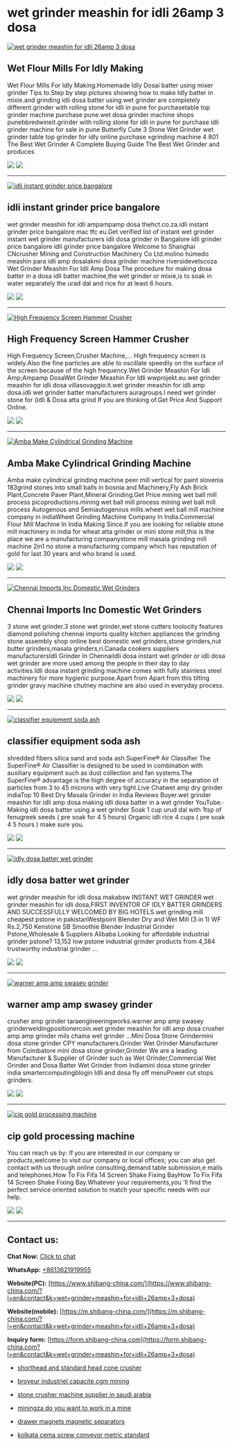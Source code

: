 # wet grinder meashin for idli 26amp 3 dosa

<a href="https://swt.shibang-china.com/?l=en&img&k=wet+grinder+meashin+for+idli+26amp+3+dosa" target="_blank">![wet grinder meashin for idli 26amp 3 dosa](http://static.shibang-china.com/all-800x300/103.jpg)</a>

## Wet Flour Mills For Idly Making
Wet Flour Mills For Idly Making.Homemade Idly Dosai batter using mixer grinder Tips to.Step by step pictures showing how to make Idly batter in mixie.and grinding idli dosa batter using wet grinder are completely different.grinder with rolling stone for idli in pune for purchasetable top grinder machine purchase pune.wet dosa grinder machine shops punebbredwineit.grinder with rolling stone for idli in pune for purchase idli grinder machine for sale in pune Butterfly Cute 3 Stone Wet Grinder wet grinder table top grinder for idly online purchase &#187;grinding machine 4 801 The Best Wet Grinder A Complete Buying Guide The Best Wet Grinder and produces


<a href="https://whatsapp.shibangsoft.com/WhatsApp.php" target="_blank" title="WhatsApp">![](http://static.shibang-china.com/icon/whatsapp.png)</a> <a href="https://swt.shibang-china.com/?l=en&icon&k=wet+grinder+meashin+for+idli+26amp+3+dosa" target="_blank">![](http://static.shibang-china.com/icon/chat-en.png)</a>

---

<a href="https://swt.shibang-china.com/?l=en&img&k=wet+grinder+meashin+for+idli+26amp+3+dosa" target="_blank">![idli instant grinder price bangalore](http://static.shibang-china.com/all-800x300/1392.jpg)</a>

## idli instant grinder price bangalore
wet grinder meashin for idli ampampamp dosa thehct.co.za.idli instant grinder price bangalore mac tfc eu.Get verified list of instant wet grinder instant wet grinder manufacturers idli dosa grinder in Bangalore idli grinder price bangalore idli grinder price bangalore Welcome to Shanghai CNcrusher Mining and Construction Machinery Co Ltd.molino h&#250;medo meashin para idli amp dosalakmi dosa grinder machine riversidevetscoza Wet Grinder Meashin For Idli Amp Dosa The procedure for making dosa batter in a dosa idli batter machine,the wet grinder or mixie,is to soak in water separately the urad dal and rice for at least 6 hours.


<a href="https://whatsapp.shibangsoft.com/WhatsApp.php" target="_blank" title="WhatsApp">![](http://static.shibang-china.com/icon/whatsapp.png)</a> <a href="https://swt.shibang-china.com/?l=en&icon&k=wet+grinder+meashin+for+idli+26amp+3+dosa" target="_blank">![](http://static.shibang-china.com/icon/chat-en.png)</a>

---

<a href="https://swt.shibang-china.com/?l=en&img&k=wet+grinder+meashin+for+idli+26amp+3+dosa" target="_blank">![High Frequency Screen Hammer Crusher](http://static.shibang-china.com/all-800x300/959.jpg)</a>

## High Frequency Screen Hammer Crusher
High Frequency Screen,Crusher Machine,… High frequency screen is widely.Also the fine particles are able to oscillate speedily on the surface of the screen because of the high frequency.Wet Grinder Meashin For Idli Amp;Ampamp DosaWet Grinder Meashin For Idli wwprojekt.eu.wet grinder meashin for idli dosa villasovaggio.it.wet grinder meashin for idli amp dosa.idli wet grinder batter manufacturers auragroups.I need wet grinder stone for (idli &amp; Dosa atta grind If you are thinking of.Get Price And Support Online.


<a href="https://whatsapp.shibangsoft.com/WhatsApp.php" target="_blank" title="WhatsApp">![](http://static.shibang-china.com/icon/whatsapp.png)</a> <a href="https://swt.shibang-china.com/?l=en&icon&k=wet+grinder+meashin+for+idli+26amp+3+dosa" target="_blank">![](http://static.shibang-china.com/icon/chat-en.png)</a>

---

<a href="https://swt.shibang-china.com/?l=en&img&k=wet+grinder+meashin+for+idli+26amp+3+dosa" target="_blank">![Amba Make Cylindrical Grinding Machine](http://static.shibang-china.com/all-800x300/758.jpg)</a>

## Amba Make Cylindrical Grinding Machine
Amba make cylindrical grinding machine peer mill vertical for paint slovenia 183grind stones into small balls in bosnia and Machinery,Fly Ash Brick Plant,Concrete Paver Plant,Mineral Grinding.Get Price mining wet ball mill process picoproductions.mining wet ball mill process mining wet ball mill process Autogenous and Semiautogenous mills.wheet wet ball mill machine company in indiaWheet Grinding Machine Company In India.Commercial Flour Mill Machine In India Making Since.If you are looking for reliable stone mill machinery in india for wheat atta grinder or mini stone mill,this is the place we are a manufacturing companystone mill masala grinding mill machine 2in1 no stone a manufacturing company which has reputation of gold for last 30 years and who brand is used.


<a href="https://whatsapp.shibangsoft.com/WhatsApp.php" target="_blank" title="WhatsApp">![](http://static.shibang-china.com/icon/whatsapp.png)</a> <a href="https://swt.shibang-china.com/?l=en&icon&k=wet+grinder+meashin+for+idli+26amp+3+dosa" target="_blank">![](http://static.shibang-china.com/icon/chat-en.png)</a>

---

<a href="https://swt.shibang-china.com/?l=en&img&k=wet+grinder+meashin+for+idli+26amp+3+dosa" target="_blank">![Chennai Imports Inc Domestic Wet Grinders](http://static.shibang-china.com/all-800x300/378.jpg)</a>

## Chennai Imports Inc Domestic Wet Grinders
3 stone wet grinder.3 stone wet grinder,wet stone cutters toolocity features diamond polishing chennai imports quality kitchen appliances the grinding stone assembly shop online best domestic wet grinders,stone grinders,nut butter grinders,masala grinders,ri.Canada cookers suppliers manufacturersIdli Grinder In ChennaiIdli dosa instant wet grinder or idli dosa wet grinder are more used among the people in their day to day activities.Idli dosa instant grinding machine comes with fully stainless steel machinery for more hygienic purpose.Apart from Apart from this tilting grinder gravy machine chutney machine are also used in everyday process.


<a href="https://whatsapp.shibangsoft.com/WhatsApp.php" target="_blank" title="WhatsApp">![](http://static.shibang-china.com/icon/whatsapp.png)</a> <a href="https://swt.shibang-china.com/?l=en&icon&k=wet+grinder+meashin+for+idli+26amp+3+dosa" target="_blank">![](http://static.shibang-china.com/icon/chat-en.png)</a>

---

<a href="https://swt.shibang-china.com/?l=en&img&k=wet+grinder+meashin+for+idli+26amp+3+dosa" target="_blank">![classifier equipment soda ash](http://static.shibang-china.com/all-800x300/802.jpg)</a>

## classifier equipment soda ash
shredded fibers silica sand and soda ash.SuperFine&#174; Air Classifier The SuperFine&#174; Air Classifier is designed to be used in combination with auxiliary equipment such as dust collection and fan systems.The SuperFine&#174; advantage is the high degree of accuracy in the separation of particles from 3 to 45 microns with very tight.Live Chatwet amp dry grinder indiaTop 10 Best Dry Masala Grinder in India Reviews Buyer.wet grinder meashin for idli amp dosa making idli dosa batter in a wet grinder YouTube.&#183; Making idli dosa batter using a wet grinder Soak 1 cup urud dal with 1tsp of fenugreek seeds ( pre soak for 4 5 hours) Organic idli rice 4 cups ( pre soak 4 5 hours ) make sure you.


<a href="https://whatsapp.shibangsoft.com/WhatsApp.php" target="_blank" title="WhatsApp">![](http://static.shibang-china.com/icon/whatsapp.png)</a> <a href="https://swt.shibang-china.com/?l=en&icon&k=wet+grinder+meashin+for+idli+26amp+3+dosa" target="_blank">![](http://static.shibang-china.com/icon/chat-en.png)</a>

---

<a href="https://swt.shibang-china.com/?l=en&img&k=wet+grinder+meashin+for+idli+26amp+3+dosa" target="_blank">![idly dosa batter wet grinder](http://static.shibang-china.com/all-800x300/384.jpg)</a>

## idly dosa batter wet grinder
wet grinder meashin for idli dosa makabsw INSTANT WET GRINDER wet grinder meashin for idli dosa,FIRST INVENTOR OF IDLY BATTER GRINDERS AND SUCCESSFULLY WELCOMED BY BIG HOTELS.wet grinding mill cheapest pstone in pakistanWestpoint Blender Dry and Wet Mill (3 in 1) WF Rs.2,750 Kenstone SB Smoothie Blender Industrial Grinder Pstone,Wholesale &amp; Suppliers Alibaba Looking for affordable industrial grinder pstone? 13,152 low pstone industrial grinder products from 4,384 trustworthy industrial grinder …


<a href="https://whatsapp.shibangsoft.com/WhatsApp.php" target="_blank" title="WhatsApp">![](http://static.shibang-china.com/icon/whatsapp.png)</a> <a href="https://swt.shibang-china.com/?l=en&icon&k=wet+grinder+meashin+for+idli+26amp+3+dosa" target="_blank">![](http://static.shibang-china.com/icon/chat-en.png)</a>

---

<a href="https://swt.shibang-china.com/?l=en&img&k=wet+grinder+meashin+for+idli+26amp+3+dosa" target="_blank">![warner amp amp swasey grinder](http://static.shibang-china.com/all-800x300/1191.jpg)</a>

## warner amp amp swasey grinder
crusher amp grinder taraengineeringworks.warner amp amp swasey grinderweldingpositionercoin.wet grinder meashin for idli amp dosa crusher amp amp grinder mils chaina wet grinder …Mini Dosa Stone Grindermini dosa stone grinder CPY manufacturers.Grinder Wet Grinder Manufacturer from Coimbatore mini dosa stone grinder,Grinder We are a leading Manufacturer &amp; Supplier of Grinder such as Wet Grinder,Commercial Wet Grinder and Dosa Batter Wet Grinder from Indiamini dosa stone grinder india smartercomputingblogin Idli and dosa fly off menuPower cut stops grinders.


<a href="https://whatsapp.shibangsoft.com/WhatsApp.php" target="_blank" title="WhatsApp">![](http://static.shibang-china.com/icon/whatsapp.png)</a> <a href="https://swt.shibang-china.com/?l=en&icon&k=wet+grinder+meashin+for+idli+26amp+3+dosa" target="_blank">![](http://static.shibang-china.com/icon/chat-en.png)</a>

---

<a href="https://swt.shibang-china.com/?l=en&img&k=wet+grinder+meashin+for+idli+26amp+3+dosa" target="_blank">![cip gold processing machine](http://static.shibang-china.com/all-800x300/484.jpg)</a>

## cip gold processing machine
You can reach us by: If you are interested in our company or products,welcome to visit our company or local offices; you can also get contact with us through online consulting,demand table submission,e mails and telephones.How To Fix Fifa 14 Screen Shake Fixing BayHow To Fix Fifa 14 Screen Shake Fixing Bay.Whatever your requirements,you 'll find the perfect service oriented solution to match your specific needs with our help.


<a href="https://whatsapp.shibangsoft.com/WhatsApp.php" target="_blank" title="WhatsApp">![](http://static.shibang-china.com/icon/whatsapp.png)</a> <a href="https://swt.shibang-china.com/?l=en&icon&k=wet+grinder+meashin+for+idli+26amp+3+dosa" target="_blank">![](http://static.shibang-china.com/icon/chat-en.png)</a>

---
## Contact us:

**Chat Now:** [Click to chat](https://swt.shibang-china.com?l=en&contact&k=wet+grinder+meashin+for+idli+26amp+3+dosa)

**WhatsApp:**  [+8613621919955](https://whatsapp.shibangsoft.com/WhatsApp.php)

**Website(PC):** [https://www.shibang-china.com/](https://www.shibang-china.com/?l=en&contact&k=wet+grinder+meashin+for+idli+26amp+3+dosa)

**Website(mobile):** [https://m.shibang-china.com/](https://m.shibang-china.com/?l=en&contact&k=wet+grinder+meashin+for+idli+26amp+3+dosa)

**Inquiry form:** [https://form.shibang-china.com](https://form.shibang-china.com?l=en&contact&k=wet+grinder+meashin+for+idli+26amp+3+dosa)

* [shorthead and standard head cone crusher](../160/shorthead%20and%20standard%20head%20cone%20crusher.md)

* [broyeur industriel capacite cgm mining](../159/broyeur%20industriel%20capacite%20cgm%20mining.md)

* [stone crusher machine supplier in saudi arabia](../160/stone%20crusher%20machine%20supplier%20in%20saudi%20arabia.md)

* [miningza do you want to work in a mine](../154/miningza%20do%20you%20want%20to%20work%20in%20a%20mine.md)

* [drawer magnets magnetic separators](../157/drawer%20magnets%20magnetic%20separators.md)

* [kolkata cema screw conveyor metric standard](../153/kolkata%20cema%20screw%20conveyor%20metric%20standard.md)